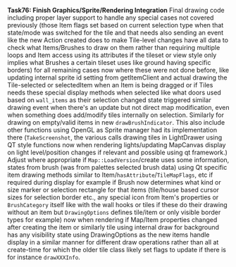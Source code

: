 **Task76: Finish Graphics/Sprite/Rendering Integration**
Final drawing code including proper layer support to handle any special cases not covered previously (those Item flags set based on current selection type when that state/mode was switched for the tile and that needs also sending an event like the new Action created does to make Tile-level changes have all data to check what Items/Brushes to draw on them rather than requiring multiple loops and Item access using its attributes if the tileset or view style only implies what Brushes a certain tileset uses like ground having specific borders) for all remaining cases now where these were not done before, like updating internal sprite id setting from getItemClient and actual drawing the Tile-selected or selectedItem when an Item is being dragged or if Tiles needs these special display methods when selected like what doors used based on `wall_items` as their selection changed state triggered similar drawing event when there's an update but not direct map modification, even when something does add/modify tiles internally on selection. Similarly for drawing on empty/valid items in new `drawBrushIndicator`. This also include other functions using OpenGL as Sprite manager had its implementation there (`TakeScreenshot`, the various calls drawing tiles in LightDrawer using QT style functions now when rendering lights/updating MapCanvas display on light level/position changes if relevant and possible using qt framework.) 
Adjust where appropriate if `Map::LoadVersion`/create uses some information, states from brush (was from palettes selected brush data) using Qt specific item drawing methods similar to Item/`hasAttribute`/`TileMapFlags`, etc if required during display for example if Brush now determines what kind or size marker or selection rectangle for that items (tile/house based cursor sizes for selection border etc., any special icon from Item's properties or `BrushCategory` itself like with the wall hooks or tiles if these do their drawing without an item but `DrawingOptions` defines tile/item or only visible border types for example) now when rendering if Map/Item properties changed after creating the item or similarly tile using internal draw for background has any visibility state using DrawingOptions as the new items handle display in a similar manner for different draw operations rather than all at create-time for which the older tile class likely set flags to update if there is for instance `drawXXXInfo`.
